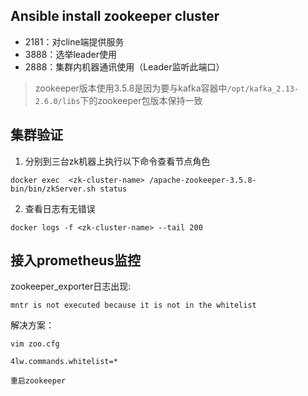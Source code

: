 ## Ansible install zookeeper cluster

- 2181：对cline端提供服务
- 3888：选举leader使用
- 2888：集群内机器通讯使用（Leader监听此端口）

> zookeeper版本使用3.5.8是因为要与kafka容器中`/opt/kafka_2.13-2.6.0/libs`下的zookeeper包版本保持一致

## 集群验证
1. 分别到三台zk机器上执行以下命令查看节点角色
```
docker exec  <zk-cluster-name> /apache-zookeeper-3.5.8-bin/bin/zkServer.sh status
```

2. 查看日志有无错误
```
docker logs -f <zk-cluster-name> --tail 200
```

## 接入prometheus监控
zookeeper_exporter日志出现:
```
mntr is not executed because it is not in the whitelist
```

解决方案：
```
vim zoo.cfg

4lw.commands.whitelist=*

重启zookeeper
```
